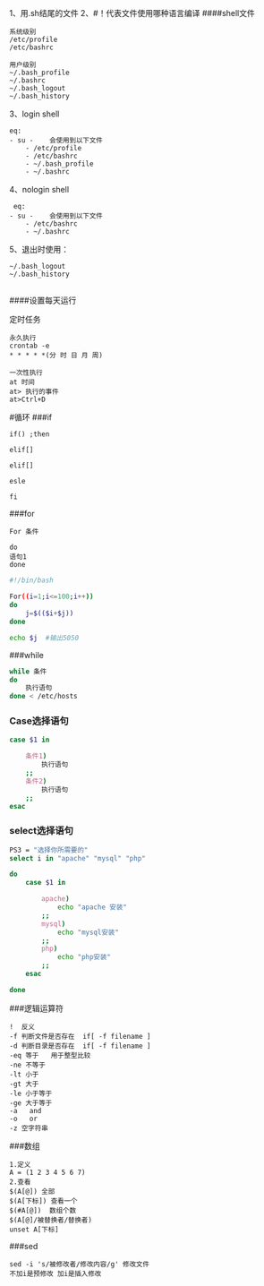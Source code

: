 1、用.sh结尾的文件
2、#！代表文件使用哪种语言编译
####shell文件

    系统级别
    /etc/profile
    /etc/bashrc

    用户级别
    ~/.bash_profile
    ~/.bashrc
    ~/.bash_logout
    ~/.bash_history
3、login shell   
    
    eq:
    - su -    会使用到以下文件
        - /etc/profile
        - /etc/bashrc
        - ~/.bash_profile
        - ~/.bashrc
4、nologin shell 

     eq:
    - su -    会使用到以下文件
        - /etc/bashrc
        - ~/.bashrc
5、退出时使用：
    
    ~/.bash_logout
    ~/.bash_history
##
####设置每天运行

定时任务
    
    永久执行
    crontab -e
    * * * * *(分 时 日 月 周)

    一次性执行
    at 时间
    at> 执行的事件
    at>Ctrl+D
    
#循环
###if

    if() ;then

    elif[]

    elif[]

    esle

    fi
###for

    For 条件

    do
    语句1
    done

```sh
#!/bin/bash

For((i=1;i<=100;i++))
do
    j=$(($i+$j))
done

echo $j  #输出5050
```

###while
```sh
while 条件
do 
    执行语句
done < /etc/hosts
```

### Case选择语句

```sh
case $1 in

    条件1)
        执行语句
    ;;
    条件2)
        执行语句
    ;;
esac
```
### select选择语句
```sh
PS3 = "选择你所需要的"
select i in "apache" "mysql" "php"

do
    case $1 in 

        apache)
            echo "apache 安装"
        ;;
        mysql)
            echo "mysql安装"
        ;;
        php)
            echo "php安装"
        ;;
    esac

done

```
###逻辑运算符

    !  反义
    -f 判断文件是否存在  if[ -f filename ]
    -d 判断目录是否存在  if[ -f filename ]
    -eq 等于   用于整型比较
    -ne 不等于 
    -lt 小于
    -gt 大于
    -le 小于等于
    -ge 大于等于
    -a   and
    -o   or
    -z 空字符串

###数组

    1.定义 
    A = (1 2 3 4 5 6 7)
    2.查看
    $(A[@]) 全部
    $(A[下标]) 查看一个
    $(#A[@])  数组个数
    $(A[@]/被替换者/替换者)
    unset A[下标]

###sed 

    sed -i 's/被修改者/修改内容/g' 修改文件
    不加i是预修改 加i是插入修改